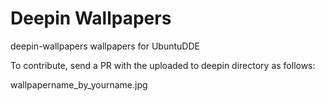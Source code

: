 # Deepin Wallpapers

deepin-wallpapers wallpapers for UbuntuDDE

To contribute, send a PR with the uploaded to deepin directory as follows:

wallpapername_by_yourname.jpg

